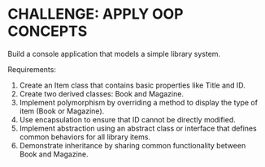 # CHALLENGE: APPLY OOP CONCEPTS

Build a console application that models a simple library system.

Requirements:

1. Create an Item class that contains basic properties like Title and ID.
2. Create two derived classes: Book and Magazine.
3. Implement polymorphism by overriding a method to display the type of item (Book or Magazine).
4. Use encapsulation to ensure that ID cannot be directly modified.
5. Implement abstraction using an abstract class or interface that defines common behaviors for all library items.
6. Demonstrate inheritance by sharing common functionality between Book and Magazine.
